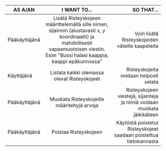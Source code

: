 |AS A/AN                                     |I WANT TO...                                |SO THAT...                                  |
|--------------------------------------------|:------------------------------------------:|-------------------------------------------:|
|Pääkäyttäjänä  |Lisätä Risteyskojeen määrittelemällä sille nimen, sijainnin (alustavasti x, y koordinaatit) ja mahdollisesti vapaamuotoisen viestin. Esim "Bussi halasi kaappia, kaappi epäkunnossa"  |Voin lisätä Risteyskojeiden väleille kaapeleita  |
|Käyttäjänä  |Listata kaikki olemassa olevat Risteyskojeet  |Risteyskojeita voidaan helposti selata  |
|Pääkäyttäjänä  |Muokata Risteyskojeille määriteltyjä arvoja  |Risteyskojeen viestejä, sijainteja ja nimiä voidaan muokata jälkikäteen  |
|Pääkäyttäjänä  |Poistaa Risteyskojeen  |Käytöstä poistetut Risteyskojeet saadaan poistettua tietokannasta  |
